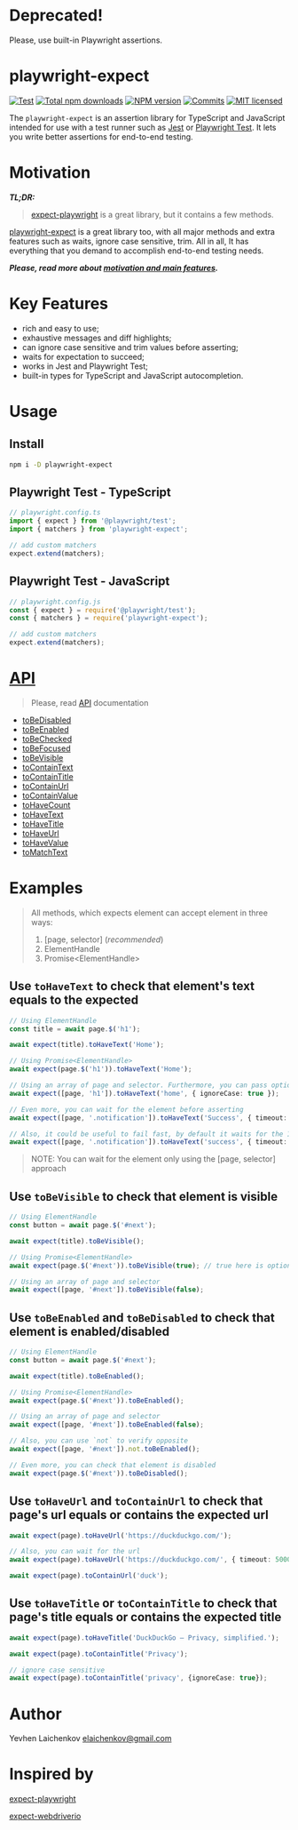 # Deprecated!
Please, use built-in Playwright assertions.

# playwright-expect
[![Test](https://github.com/elaichenkov/playwright-expect/actions/workflows/tests.yml/badge.svg)](https://github.com/elaichenkov/playwright-expect/actions/workflows/tests.yml)
[![Total npm downloads](https://img.shields.io/npm/dt/playwright-expect.svg)](https://www.npmjs.com/package/playwright-expect)
[![NPM version](https://img.shields.io/npm/v/playwright-expect.svg)](https://www.npmjs.com/package/playwright-expect) 
[![Commits](https://img.shields.io/github/commit-activity/y/elaichenkov/playwright-expect.svg)](https://github.com/elaichenkov/playwright-expect/commits/main)
[![MIT licensed](https://img.shields.io/badge/license-MIT-blue.svg)](LICENSE)

The `playwright-expect` is an assertion library for TypeScript and JavaScript intended for use with a test runner such as [Jest](https://jestjs.io/) or [Playwright Test](https://playwright.dev/). It lets you write better assertions for end-to-end testing.

# Motivation
***TL;DR:***
> [expect-playwright](https://github.com/playwright-community/expect-playwright) is a great library, but it contains a few methods.

[playwright-expect](https://github.com/elaichenkov/playwright-expect) is a great library too, with all major methods and extra features such as waits, ignore case sensitive, trim. All in all, It has everything that you demand to accomplish end-to-end testing needs.

***Please, read more about [motivation and main features](https://elaichenkov.medium.com/expect-more-with-playwright-expect-5eb4e23d3916).***

# Key Features
* rich and easy to use;
* exhaustive messages and diff highlights;
* can ignore case sensitive and trim values before asserting;
* waits for expectation to succeed;
* works in Jest and Playwright Test;
* built-in types for TypeScript and JavaScript autocompletion.

# Usage

## Install
```sh
npm i -D playwright-expect
```
## Playwright Test - TypeScript
```typescript
// playwright.config.ts
import { expect } from '@playwright/test';
import { matchers } from 'playwright-expect';

// add custom matchers
expect.extend(matchers);
```
## Playwright Test - JavaScript
```typescript
// playwright.config.js
const { expect } = require('@playwright/test');
const { matchers } = require('playwright-expect');

// add custom matchers
expect.extend(matchers);
```


# [API](https://elaichenkov.github.io/playwright-expect/modules.html)

> Please, read [API](https://elaichenkov.github.io/playwright-expect/modules.html) documentation
 
* [toBeDisabled](https://elaichenkov.github.io/playwright-expect/modules/tobedisabled.html)
* [toBeEnabled](https://elaichenkov.github.io/playwright-expect/modules/tobeenabled.html)
* [toBeChecked](https://elaichenkov.github.io/playwright-expect/modules/tobechecked.html)
* [toBeFocused](https://elaichenkov.github.io/playwright-expect/modules/tobefocused.html)
* [toBeVisible](https://elaichenkov.github.io/playwright-expect/modules/tobevisible.html)
* [toContainText](https://elaichenkov.github.io/playwright-expect/modules/tocontaintext.html)
* [toContainTitle](https://elaichenkov.github.io/playwright-expect/modules/tocontaintitle.html)
* [toContainUrl](https://elaichenkov.github.io/playwright-expect/modules/tocontainurl.html)
* [toContainValue](https://elaichenkov.github.io/playwright-expect/modules/tocontainvalue.html)
* [toHaveCount](https://elaichenkov.github.io/playwright-expect/modules/tohavecount.html)
* [toHaveText](https://elaichenkov.github.io/playwright-expect/modules/tohavetext.html)
* [toHaveTitle](https://elaichenkov.github.io/playwright-expect/modules/tohavetitle.html)
* [toHaveUrl](https://elaichenkov.github.io/playwright-expect/modules/tohaveurl.html)
* [toHaveValue](https://elaichenkov.github.io/playwright-expect/modules/tohavevalue.html)
* [toMatchText](https://elaichenkov.github.io/playwright-expect/modules/tomatchtext.html)

# Examples

> All methods, which expects element can accept element in three ways:
> 1. [page, selector] (*recommended*) 
> 2. ElementHandle
> 3. Promise\<ElementHandle>
## Use `toHaveText` to check that element's text equals to the expected

```typescript
// Using ElementHandle
const title = await page.$('h1');

await expect(title).toHaveText('Home');

// Using Promise<ElementHandle>
await expect(page.$('h1')).toHaveText('Home');

// Using an array of page and selector. Furthermore, you can pass options such as ignoreCase and trim
await expect([page, 'h1']).toHaveText('home', { ignoreCase: true });

// Even more, you can wait for the element before asserting
await expect([page, '.notification']).toHaveText('Success', { timeout: 15000 });

// Also, it could be useful to fail fast, by default it waits for the 10 seconds
await expect([page, '.notification']).toHaveText('success', { timeout: 1000, trim: true });
```
> NOTE:
> You can wait for the element only using the [page, selector] approach

## Use `toBeVisible` to check that element is visible
```typescript
// Using ElementHandle
const button = await page.$('#next');

await expect(title).toBeVisible();

// Using Promise<ElementHandle>
await expect(page.$('#next')).toBeVisible(true); // true here is optional

// Using an array of page and selector
await expect([page, '#next']).toBeVisible(false);
```


## Use `toBeEnabled` and `toBeDisabled` to check that element is enabled/disabled

```typescript
// Using ElementHandle
const button = await page.$('#next');

await expect(title).toBeEnabled();

// Using Promise<ElementHandle>
await expect(page.$('#next')).toBeEnabled();

// Using an array of page and selector
await expect([page, '#next']).toBeEnabled(false);

// Also, you can use `not` to verify opposite
await expect([page, '#next']).not.toBeEnabled();

// Even more, you can check that element is disabled
await expect(page.$('#next')).toBeDisabled();
```

## Use `toHaveUrl` and `toContainUrl` to check that page's url equals or contains the expected url
```typescript
await expect(page).toHaveUrl('https://duckduckgo.com/');

// Also, you can wait for the url
await expect(page).toHaveUrl('https://duckduckgo.com/', { timeout: 5000 });

await expect(page).toContainUrl('duck');
```
## Use `toHaveTitle` or `toContainTitle` to check that page's title equals or contains the expected title

```typescript
await expect(page).toHaveTitle('DuckDuckGo — Privacy, simplified.');

await expect(page).toContainTitle('Privacy');

// ignore case sensitive
await expect(page).toContainTitle('privacy', {ignoreCase: true});
```
# Author
Yevhen Laichenkov <elaichenkov@gmail.com>
# Inspired by
[expect-playwright](https://github.com/playwright-community/expect-playwright)

[expect-webdriverio](https://github.com/webdriverio/expect-webdriverio)
